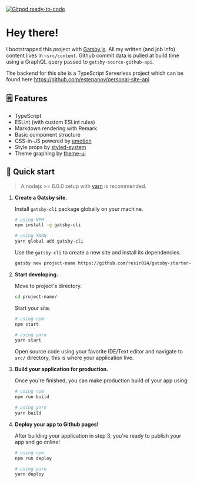 [![Gitpod ready-to-code](https://img.shields.io/badge/Gitpod-ready--to--code-blue?logo=gitpod)](https://gitpod.io/#https://github.com/estepanov/personal-site)

# Hey there!

I bootstrapped this project with [Gatsby.js](https://www.gatsbyjs.org/). All my written (and job info) content lives in `~src/content`.
Github commit data is pulled at build time using a GraphQL query passed to `gatsby-source-github-api`.

The backend for this site is a TypeScript Serverless project which can be found here https://github.com/estepanov/personal-site-api

## 🗒️ Features

- TypeScript
- ESLint (with custom ESLint rules)
- Markdown rendering with Remark
- Basic component structure
- CSS-in-JS powered by [emotion](https://emotion.sh/)
- Style props by [styled-system](https://styled-system.com/)
- Theme graphing by [theme-ui](https://theme-ui.com)


## 🚀 Quick start

> A nodejs >= 6.0.0 setup with [yarn](https://yarnpkg.com/) is recommended.

1.  **Create a Gatsby site.**

    Install `gatsby-cli` package globally on your machine.

    ```bash
    # using NPM
    npm install -g gatsby-cli

    # using YARN
    yarn global add gatsby-cli
    ```

    Use the `gatsby-cli` to create a new site and install its dependencies.

    ```bash
    gatsby new project-name https://github.com/resir014/gatsby-starter-typescript-plus
    ```

2.  **Start developing.**

    Move to project's directory.

    ```bash
    cd project-name/
    ```

    Start your site.

    ```bash
    # using npm
    npm start

    # using yarn
    yarn start
    ```

    Open source code using your favorite IDE/Text editor and navigate to `src/` directory, this is where your application live.

3.  **Build your application for production.**

    Once you're finished, you can make production build of your app using:

    ```bash
    # using npm
    npm run build

    # using yarn
    yarn build
    ```

4.  **Deploy your app to Github pages!**

    After building your application in step 3, you're ready to publish your app and go online!

    ```bash
    # using npm
    npm run deploy

    # using yarn
    yarn deploy
    ```
